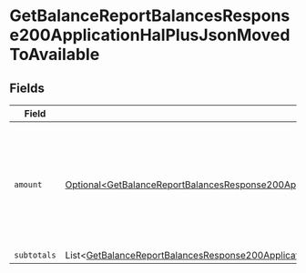 # GetBalanceReportBalancesResponse200ApplicationHalPlusJsonMovedToAvailable


## Fields

| Field                                                                                                                                                                                                                                                            | Type                                                                                                                                                                                                                                                             | Required                                                                                                                                                                                                                                                         | Description                                                                                                                                                                                                                                                      |
| ---------------------------------------------------------------------------------------------------------------------------------------------------------------------------------------------------------------------------------------------------------------- | ---------------------------------------------------------------------------------------------------------------------------------------------------------------------------------------------------------------------------------------------------------------- | ---------------------------------------------------------------------------------------------------------------------------------------------------------------------------------------------------------------------------------------------------------------- | ---------------------------------------------------------------------------------------------------------------------------------------------------------------------------------------------------------------------------------------------------------------- |
| `amount`                                                                                                                                                                                                                                                         | [Optional\<GetBalanceReportBalancesResponse200ApplicationHalPlusJsonResponseBodyTotalsTransfersMovedToAvailableAmount>](../../models/operations/GetBalanceReportBalancesResponse200ApplicationHalPlusJsonResponseBodyTotalsTransfersMovedToAvailableAmount.md)   | :heavy_minus_sign:                                                                                                                                                                                                                                               | In v2 endpoints, monetary amounts are represented as objects with a `currency` and `value` field.                                                                                                                                                                |
| `subtotals`                                                                                                                                                                                                                                                      | List\<[GetBalanceReportBalancesResponse200ApplicationHalPlusJsonResponseBodyTotalsTransfersMovedToAvailableSubtotals](../../models/operations/GetBalanceReportBalancesResponse200ApplicationHalPlusJsonResponseBodyTotalsTransfersMovedToAvailableSubtotals.md)> | :heavy_minus_sign:                                                                                                                                                                                                                                               | N/A                                                                                                                                                                                                                                                              |